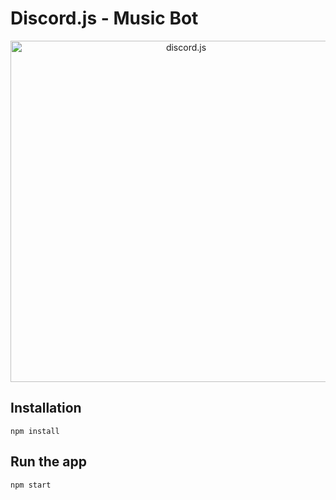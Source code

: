 # Discord.js - Music Bot

<p align="center">
  <a href="https://discord.js.org">
   <img src="https://discord.js.org/static/logo.svg" width="546" alt="discord.js">
  </a>
</p>

## Installation

```
npm install
```

## Run the app

```
npm start
```
